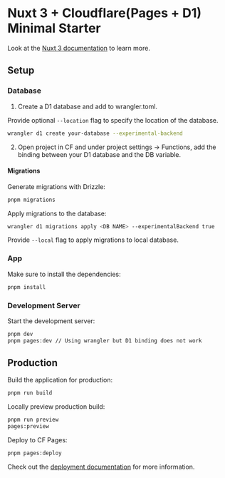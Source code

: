 # Nuxt 3 + Cloudflare(Pages + D1) Minimal Starter

Look at the [Nuxt 3 documentation](https://nuxt.com/docs/getting-started/introduction) to learn more.

## Setup

### Database

1. Create a D1 database and add to wrangler.toml.

Provide optional `--location` flag to specify the location of the database.

```bash
wrangler d1 create your-database --experimental-backend
```


2. Open project in CF and under project settings -> Functions, add the binding between your D1 database and the DB variable.

#### Migrations

Generate migrations with Drizzle:

```bash
pnpm migrations
```

Apply migrations to the database:

```bash
wrangler d1 migrations apply <DB NAME> --experimentalBackend true
```

Provide `--local` flag to apply migrations to local database.

### App

Make sure to install the dependencies:

```bash
pnpm install
```

### Development Server

Start the development server:

```bash
pnpm dev
pnpm pages:dev // Using wrangler but D1 binding does not work
```

## Production

Build the application for production:

```bash
pnpm run build
```

Locally preview production build:

```bash
pnpm run preview
pages:preview
```

Deploy to CF Pages:

```bash
pnpm pages:deploy
```

Check out the [deployment documentation](https://nuxt.com/docs/getting-started/deployment) for more information.
